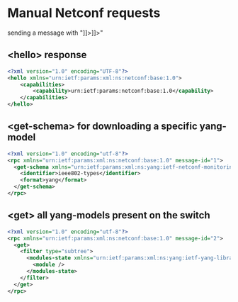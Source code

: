 # Manual Netconf requests

sending a message with "]]>]]>"

## \<hello> response
```xml
<?xml version="1.0" encoding="UTF-8"?>
<hello xmlns="urn:ietf:params:xml:ns:netconf:base:1.0">
    <capabilities>
        <capability>urn:ietf:params:netconf:base:1.0</capability>
    </capabilities>
</hello>
```

## \<get-schema> for downloading a specific yang-model
```xml
<?xml version="1.0" encoding="utf-8"?>
<rpc xmlns="urn:ietf:params:xml:ns:netconf:base:1.0" message-id="1">
  <get-schema xmlns="urn:ietf:params:xml:ns:yang:ietf-netconf-monitoring">
    <identifier>ieee802-types</identifier>
    <format>yang</format>
  </get-schema>
</rpc>
```

## \<get> all yang-models present on the switch
```xml
<?xml version="1.0" encoding="utf-8"?>
<rpc xmlns="urn:ietf:params:xml:ns:netconf:base:1.0" message-id="2">
  <get>
    <filter type="subtree">
      <modules-state xmlns="urn:ietf:params:xml:ns:yang:ietf-yang-library">
        <module />
      </modules-state>
    </filter>
  </get>
</rpc>
```